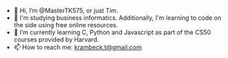- 👋 Hi, I’m @MasterTK575, or just Tim.
- 👀 I'm studying business informatics. Additionally, I'm learning to code on the side using free online resources.
- 🌱 I’m currently learning C, Python and Javascript as part of the CS50 courses provided by Harvard.
- 📫 How to reach me: krambeck.t@gmail.com

<!---
MasterTK575/MasterTK575 is a ✨ special ✨ repository because its `README.md` (this file) appears on your GitHub profile.
You can click the Preview link to take a look at your changes.
--->
